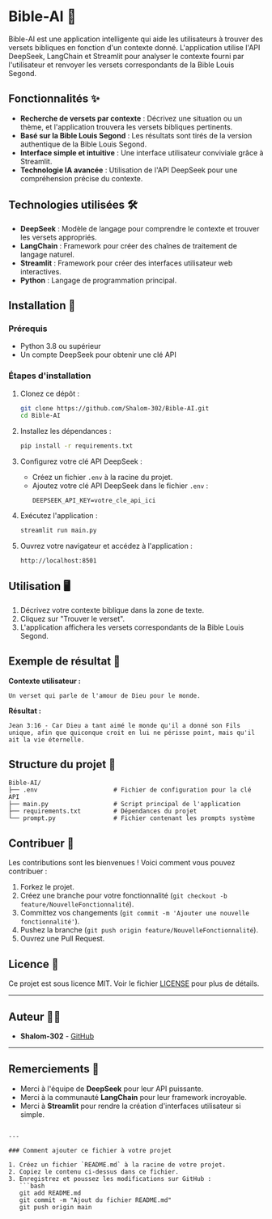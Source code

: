 
# Bible-AI 📖

Bible-AI est une application intelligente qui aide les utilisateurs à trouver des versets bibliques en fonction d'un contexte donné. L'application utilise l'API DeepSeek, LangChain et Streamlit pour analyser le contexte fourni par l'utilisateur et renvoyer les versets correspondants de la Bible Louis Segond.

## Fonctionnalités ✨

- **Recherche de versets par contexte** : Décrivez une situation ou un thème, et l'application trouvera les versets bibliques pertinents.
- **Basé sur la Bible Louis Segond** : Les résultats sont tirés de la version authentique de la Bible Louis Segond.
- **Interface simple et intuitive** : Une interface utilisateur conviviale grâce à Streamlit.
- **Technologie IA avancée** : Utilisation de l'API DeepSeek pour une compréhension précise du contexte.

## Technologies utilisées 🛠️

- **DeepSeek** : Modèle de langage pour comprendre le contexte et trouver les versets appropriés.
- **LangChain** : Framework pour créer des chaînes de traitement de langage naturel.
- **Streamlit** : Framework pour créer des interfaces utilisateur web interactives.
- **Python** : Langage de programmation principal.

## Installation 🚀

### Prérequis

- Python 3.8 ou supérieur
- Un compte DeepSeek pour obtenir une clé API

### Étapes d'installation

1. Clonez ce dépôt :
   ```bash
   git clone https://github.com/Shalom-302/Bible-AI.git
   cd Bible-AI
   ```

2. Installez les dépendances :
   ```bash
   pip install -r requirements.txt
   ```

3. Configurez votre clé API DeepSeek :
   - Créez un fichier `.env` à la racine du projet.
   - Ajoutez votre clé API DeepSeek dans le fichier `.env` :
     ```env
     DEEPSEEK_API_KEY=votre_cle_api_ici
     ```

4. Exécutez l'application :
   ```bash
   streamlit run main.py
   ```

5. Ouvrez votre navigateur et accédez à l'application :
   ```
   http://localhost:8501
   ```

## Utilisation 🖥️

1. Décrivez votre contexte biblique dans la zone de texte.
2. Cliquez sur "Trouver le verset".
3. L'application affichera les versets correspondants de la Bible Louis Segond.

## Exemple de résultat 📜

**Contexte utilisateur :**
```
Un verset qui parle de l'amour de Dieu pour le monde.
```

**Résultat :**
```
Jean 3:16 - Car Dieu a tant aimé le monde qu'il a donné son Fils unique, afin que quiconque croit en lui ne périsse point, mais qu'il ait la vie éternelle.
```

## Structure du projet 📂

```
Bible-AI/
├── .env                     # Fichier de configuration pour la clé API
├── main.py                  # Script principal de l'application
├── requirements.txt         # Dépendances du projet
└── prompt.py                # Fichier contenant les prompts système
```

## Contribuer 🤝

Les contributions sont les bienvenues ! Voici comment vous pouvez contribuer :

1. Forkez le projet.
2. Créez une branche pour votre fonctionnalité (`git checkout -b feature/NouvelleFonctionnalité`).
3. Committez vos changements (`git commit -m 'Ajouter une nouvelle fonctionnalité'`).
4. Pushez la branche (`git push origin feature/NouvelleFonctionnalité`).
5. Ouvrez une Pull Request.

## Licence 📄

Ce projet est sous licence MIT. Voir le fichier [LICENSE](LICENSE) pour plus de détails.

---

## Auteur 🧑‍💻

- **Shalom-302** - [GitHub](https://github.com/Shalom-302)

---

## Remerciements 🙏

- Merci à l'équipe de **DeepSeek** pour leur API puissante.
- Merci à la communauté **LangChain** pour leur framework incroyable.
- Merci à **Streamlit** pour rendre la création d'interfaces utilisateur si simple.

```

---

### Comment ajouter ce fichier à votre projet

1. Créez un fichier `README.md` à la racine de votre projet.
2. Copiez le contenu ci-dessus dans ce fichier.
3. Enregistrez et poussez les modifications sur GitHub :
   ```bash
   git add README.md
   git commit -m "Ajout du fichier README.md"
   git push origin main
   ```

